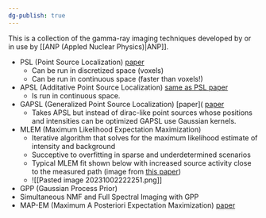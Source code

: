 ```yaml
---
dg-publish: true
---
```


This is a collection of the gamma-ray imaging techniques developed by or in use by [[ANP (Appled Nuclear Physics)|ANP]]. 

- PSL (Point Source Localization) [paper](https://ieeexplore.ieee.org/document/8768340)
	- Can be run in discretized space (voxels)
	- Can be run in continuous space (faster than voxels!)
- APSL (Additative Point Source Localization)  [same as PSL paper](https://ieeexplore.ieee.org/document/8768340)
	- Is run in continuous space.
- GAPSL (Generalized Point Source Localization) [paper]( [paper](https://ieeexplore.ieee.org/document/8768340)
	- Takes APSL but instead of dirac-like point sources whose positions and intensities can be optimized GAPSL use Gaussian kernels. 
- MLEM (Maximum Likelihood Expectation Maximization)
	- Iterative algorithm that solves for the maximum likelihood estimate of intensity and background
	- Succeptive to overfitting in sparse and underdetermined scenarios
	- Typical MLEM fit shown below with increased source activity close to the measured path (image from [this paper](https://ieeexplore.ieee.org/document/8768340))
	- ![[Pasted image 20231002222251.png]]
- GPP (Gaussian Process Prior)
- Simultaneous NMF and Full Spectral Imaging with GPP
- MAP-EM (Maximum A Posteriori Expectation Maximization) [paper](https://www.nature.com/articles/s41598-021-99588-z.pdf)